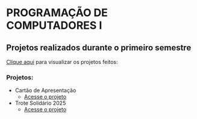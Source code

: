 # PROGRAMAÇÃO DE COMPUTADORES I
## Projetos realizados durante o primeiro semestre 

[Clique aqui](https://telinii.github.io/ProgComp1-23.04-/) para visualizar os projetos feitos:

### Projetos:
- Cartão de Apresentação
  - [Acesse o projeto](https://telinii.github.io/ProgComp1-23.04-/Cartao/index.html)
- Trote Solidário 2025
   - [Acesse o projeto](https://telinii.github.io/ProgComp1-23.04-/trote/index.html)
